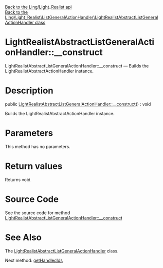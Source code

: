 [Back to the Ling/Light_Realist api](https://github.com/lingtalfi/Light_Realist/blob/master/doc/api/Ling/Light_Realist.md)<br>
[Back to the Ling\Light_Realist\ListGeneralActionHandler\LightRealistAbstractListGeneralActionHandler class](https://github.com/lingtalfi/Light_Realist/blob/master/doc/api/Ling/Light_Realist/ListGeneralActionHandler/LightRealistAbstractListGeneralActionHandler.md)


LightRealistAbstractListGeneralActionHandler::__construct
================



LightRealistAbstractListGeneralActionHandler::__construct — Builds the LightRealistAbstractActionHandler instance.




Description
================


public [LightRealistAbstractListGeneralActionHandler::__construct](https://github.com/lingtalfi/Light_Realist/blob/master/doc/api/Ling/Light_Realist/ListGeneralActionHandler/LightRealistAbstractListGeneralActionHandler/__construct.md)() : void




Builds the LightRealistAbstractActionHandler instance.




Parameters
================

This method has no parameters.


Return values
================

Returns void.








Source Code
===========
See the source code for method [LightRealistAbstractListGeneralActionHandler::__construct](https://github.com/lingtalfi/Light_Realist/blob/master/ListGeneralActionHandler/LightRealistAbstractListGeneralActionHandler.php#L22-L25)


See Also
================

The [LightRealistAbstractListGeneralActionHandler](https://github.com/lingtalfi/Light_Realist/blob/master/doc/api/Ling/Light_Realist/ListGeneralActionHandler/LightRealistAbstractListGeneralActionHandler.md) class.

Next method: [getHandledIds](https://github.com/lingtalfi/Light_Realist/blob/master/doc/api/Ling/Light_Realist/ListGeneralActionHandler/LightRealistAbstractListGeneralActionHandler/getHandledIds.md)<br>

